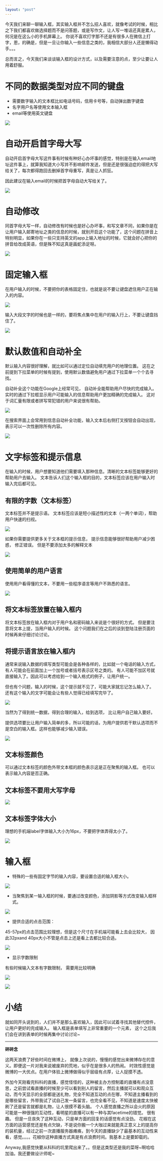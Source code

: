 ```yaml
---
layout: "post"
---
```


今天我们来聊一聊输入框，其实输入框并不怎么招人喜欢，就像考试的时候，相比之下我们都喜欢做选择题而不是问答题，或是写作文，让人写一堆话还真是累人，何况是在这么小的手机屏幕上。 你说不喜欢打字那不还是有很多人在微信上打字，恩，的确是，但是一旦让你输入一些信息之类的，我相信大部分人还是懒得动手。。。

总而言之，今天我们来谈谈输入框的设计方式，以及需要注意的点，至少让要让人用着舒服。 

# 不同的数据类型对应不同的键盘

* 需要数字输入的文本框比如电话号码，信用卡号等，自动弹出数字键盘
* 名字用户名等使用文本输入框
* email等使用英文键盘

![](http://ob49cesbh.bkt.clouddn.com/2016-08-22-14718747887290.jpg)


# 自动开启首字母大写

自动开启首字母大写这件事有时候有种好心办坏事的感觉，特别是在输入email地址这件事上，就算我知道大小写并不影响邮件发送，但是还是很强迫症的得把大写给关了，每次都得跑回去删掉首字母重写，真是让人抓狂。 

因此建议在输入email的时候把首字母自动大写给关了。 

![](http://ob49cesbh.bkt.clouddn.com/2016-08-22-14718750028949.jpg)

# 自动修改

同首字母大写一样，自动修改有时候也是好心办坏事，和写文章不同，如果你是在让用户输入邮寄地址之类的信息的时候，就别开启这个功能了，这个问题在拼音上特别明显，如果你在一些只支持英文的app上输入地址的时候，它就会好心把你的拼音给改成英语，但是殊不知这真是画蛇添足呀。

![](http://ob49cesbh.bkt.clouddn.com/2016-08-22-14718751327785.jpg)


# 固定输入框

在用户输入的时候，不要把你的表格固定住，也就是说不要让键盘遮住用户正在输入的内容。 

![](http://ob49cesbh.bkt.clouddn.com/2016-08-22-14718752100853.jpg)

输入大段文字的时候也是一样的，要将焦点集中在用户的输入行上，不要让键盘挡住了。 

![](http://ob49cesbh.bkt.clouddn.com/2016-08-22-14718752500595.jpg)


# 默认数值和自动补全

默认输入内容很好理解，就比如可以通过定位自动填充用户的地理位置。 这在之前提到下拉菜单的时候有提到，使用默认数值避免用户通过下拉菜单一个个去寻找。 

自动补全这个功能在Google上经常可见， 自动补全能帮助用户尽快的完成输入。 实时的通过下拉框显示用户可能输入的信息帮助用户更加精确的完成输入。 这对于词汇量有限或者拼写常犯错的用户来说很有帮助。 

![](http://ob49cesbh.bkt.clouddn.com/2016-08-22-14718756082428.jpg)

在搜索界面上会常用到信息自动补全功能，输入文本后右侧打叉按钮会自动出现，表示可以一次性删除所有内容。 

![](http://ob49cesbh.bkt.clouddn.com/2016-08-22-14718756177227.jpg)

# 文字标签和提示信息

在输入的时候，用户想要知道他们需要填入那种信息。清晰的文本标签能够更好的帮助用户去输入。 文本告诉人们这个输入框的目的，文本标签应该在用户输入时输入完后都可见。 

## 有限的字数（文本标签）

文本标签并不是提示语。 文本标签应该是短小描述性的文本（一两个单词），帮助用户快速的扫视。 

![](http://ob49cesbh.bkt.clouddn.com/2016-08-22-14718763444657.jpg)

如果你需要提供更多关于文本框的提示信息， 提示信息能够很好帮助用户减少困惑， 修正错误。 但是不要添加太多的解释文本

![](http://ob49cesbh.bkt.clouddn.com/2016-08-22-14718764225028.jpg)


## 使用简单的用户语言

使用用户看得懂的文本，不要用一些程序语言等用户不熟悉的语言。 

![](http://ob49cesbh.bkt.clouddn.com/2016-08-22-14718766468818.jpg)


## 将文本标签放置在输入框内

将文本标签放在输入框内对于用户名和密码输入来说是个很好的方式。 但是要注意将文本上提，当用户输入的时候。 这个问题我们在之后的谈到登陆注册页面的时候再来仔细讨论讨论。 

## 将提示语言放在输入框内

通常来说输入数据的填写类型可能会是各种各样的，比如就一个电话的输入方式，有人可能会在前面加上一个加号或者括号表示区号之类的。 有人可能不加区号就直接输入了。因此可以考虑给到一个输入格式的例子，让用户统一。 

但也有个问题，输入的时候，这个提示就不见了，可能大家就忘记怎么输入了。 还有这个输入的文字可能会让有些人觉得已经填写完毕了。 


![](http://ob49cesbh.bkt.clouddn.com/2016-08-22-14718770179778.jpg)

当然为了得到统一数据，得到合理的输入，给到选项， 比让用户自己输入要好。 

提供选项要比让用户输入简单的多，所以可能的话，为用户提供若干默认选项而不是空白的输入框。这样也能够减少输入错误。

![](http://ob49cesbh.bkt.clouddn.com/2016-08-22-14718772145639.jpg)


## 文本标签颜色

可以通过文本标签的颜色外带文本框的颜色表示这是正在聚焦的输入框。 也可以表示输入内容是否正确。 

## 文本标签不要用大写字母

![](http://ob49cesbh.bkt.clouddn.com/2016-08-22-14718768640287.jpg)

## 文本标签字体大小

理想的手机端label字体输入大小为16px，不要把字体弄得太小了。 

![](http://ob49cesbh.bkt.clouddn.com/2016-08-22-14718768762195.jpg)

# 输入框

* 特殊的一些有固定字节的输入内容，要设置合适的输入框大小。 

![](http://ob49cesbh.bkt.clouddn.com/2016-08-22-14718769103060.jpg)


* 当聚焦到某一输入框的时候，要通过改变颜色，添加阴影等方式改变输入框样式。

![](http://ob49cesbh.bkt.clouddn.com/2016-08-22-14718769525576.jpg)

* 提供合适的点击范围： 


45-57px的点击范围比较理想，但是这个尺寸在手机端可能看上去会比较大， 因此32pxand 40px大小不管是点击上还是看上去都比较合适。 


![](http://ob49cesbh.bkt.clouddn.com/2016-08-22-14718771394837.jpg)

* 显示字数限制

有些时候输入文本有字数限制， 需要用比较明确

![](http://ob49cesbh.bkt.clouddn.com/2016-08-22-14718771454124.jpg)

![](http://ob49cesbh.bkt.clouddn.com/2016-08-22-14718771551805.jpg)


# 小结

就如同开头说到的，人们并不是那么喜欢输入，因此可以试着寻找其他替代控件，让用户更好的完成输入。 
输入框是表单填写上非常重要的一个元素， 这个之后我们会在讲到表单的时候再集中讨论讨论~


****************


**碎碎念** 

这两天浪费了好些时间在微博上， 就像上次说的，慢慢的感觉出来微博存在的意义。即便这一片对我来说被废弃的荒地，似乎在是很多人的热闹。 时效性感觉是微博的一大优点。在用户体验上微博做得似乎层级有点厚，让人捉摸不透。 

外加今天刚看完科科的直播，感觉怪怪的，这种被主办方控制着的直播有点没意思，之前尝试看直播的时候至少可以看到别人的留言，然后主播就可以和观众互动，而今天显示的全部都是送礼物，完全不知道互动的点在哪，不知道主播看到的是哪些留言，外带我试了试自己发一条留言，也完全看不见，不知道是速度太快被刷了还是留言就都是礼物，让人很摸不着头脑。 个人感觉直播之所以会火的原因可能是一种很强的互动性，看明星的直播可以有一种与其facetime的错觉。 很有趣。 但是一旦丧失了这种互动，只是单方面的回复的话感觉有点没劲。 花椒在这方面的运营感觉还是有点欠缺，不是说你搬一个大咖过来就能真正意义上的提高你的装机量，经过之前一次直播服务器瘫痪，到今天的直播缺少了最基本的互动性来看，感觉。。。。花椒你这种直播方式真是有点浪费时间。我基本上是要卸载的。


Anyway,我感觉快要从科科的坑里爬出来了。。但是这类型还是我的菜呀~啊哈哈加油。我还要做设计师呢~




